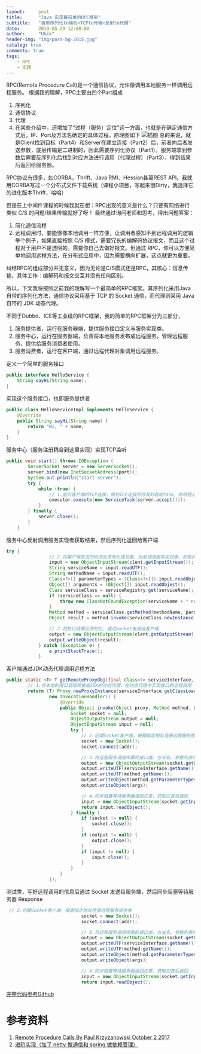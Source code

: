 ```yaml
---
layout:     post
title:      "Java 实现最简单的RPC框架"
subtitle:   "自带序列化to编码+TCPto传输+反射to代理"
date:       2019-05-29 12:00:00
author:     "Ubik"
header-img: "img/post-bg-2015.jpg"
catalog: true
comments: true
tags:
    - RPC
    - 实践
---
```


RPC(Remote Procedure Call)是一个通信协议，允许像调用本地服务一样调用远程服务。
根据我的理解，RPC主要由四个Part组成
1. 序列化
2. 通信协议
3. 代理
4. 在某些介绍中，还增加了“过程（服务）定位”这一方面，也就是在确定通信方式后，IP、Port及方法名确定的具体过程。原理图如下
![插图]({{site.baseurl}}/img/in-post/15585879760934.jpg)
总的来说，就是Client找到目标（Part4）和Server在建立连接（Part2）后，前者向后者发送参数，底层传输是二进制的，因此需要序列化协议（Part1）。服务端拿到参数后需要反序列化后找到对应方法进行调用（代理过程）（Part3），得到结果后返回给服务器。

RPC协议有很多，如CORBA，Thrift、Java RMI、Hessian甚至REST API。我就用CORBA写过一个分布式文件下载系统（课程小项目，写起来很Dirty，我选择它的进化版本Thrift，哈哈）

但是在上中间件课程的时候我就在想：RPC出现的意义是什么？只要有网络进行类似 C/S 的问题/结果传输就好了呀！
最终通过询问老师和思考，得出问题答案：
1. 简化通信流程
2. 远程调用时，要能够像本地调用一样方便，让调用者感知不到远程调用的逻辑
举个例子，如果直接按照 C/S 模式，需要冗长的编解码协议报文，而且这个过程对于用户不是透明的，需要你自己去做好报文。但通过 RPC，你可以方便简单地调用远程方法，在分布式应用中，因为需要横向扩展，这点就更为重要。

纠结RPC的组成部分并无意义，因为无论是C/S模式还是RPC，其核心：信息传输，具体工作：编解码和报文交互并没有任何区别。

所以，下文我将按照之前我的理解写一个最简单的RPC框架。其序列化采用Java自带的序列化方法，通信协议采用基于 TCP 的 Socket 通信，而代理则采用 Java 自带的 JDK 动态代理。

不同于Dubbo、ICE等工业级的RPC框架，我的简单的RPC框架分为三部分，

1. 服务提供者，运行在服务器端，提供服务接口定义与服务实现类。
2. 服务中心，运行在服务器端，负责将本地服务发布成远程服务，管理远程服务，提供给服务消费者使用。
3. 服务消费者，运行在客户端，通过远程代理对象调用远程服务。

定义一个简单的服务接口
```java
public interface HelloService {
    String sayHi(String name);
}
```
实现这个服务接口，也即服务提供者
```java
public class HelloServiceImpl implements HelloService {
    @Override
    public String sayHi(String name) {
        return "Hi, " + name;
    }
}
```
服务中心（服务注册耦合到这里实现）实现TCP监听
```java
public void start() throws IOException {
        ServerSocket server = new ServerSocket();
        server.bind(new InetSocketAddress(port));
        System.out.println("start server");
        try {
            while (true) {
                // 1.监听客户端的TCP连接，接到TCP连接后将其封装成task，由线程池执行
                executor.execute(new ServiceTask(server.accept()));
            }
        } finally {
            server.close();
        }
    }
```

服务中心反射调用服务实现者获取结果，然后序列化返回给客户端
```java
try {
                // 2.将客户端发送的码流反序列化成对象，反射调用服务实现者，获取执行结果
                input = new ObjectInputStream(clent.getInputStream());
                String serviceName = input.readUTF();
                String methodName = input.readUTF();
                Class<?>[] parameterTypes = (Class<?>[]) input.readObject();
                Object[] arguments = (Object[]) input.readObject();
                Class serviceClass = serviceRegistry.get(serviceName);
                if (serviceClass == null) {
                    throw new ClassNotFoundException(serviceName + " not found");
                }
                Method method = serviceClass.getMethod(methodName, parameterTypes);
                Object result = method.invoke(serviceClass.newInstance(), arguments);

                // 3.将执行结果反序列化，通过socket发送给客户端
                output = new ObjectOutputStream(clent.getOutputStream());
                output.writeObject(result);
            } catch (Exception e) {
                e.printStackTrace();
            }
```
客户端通过JDK动态代理调用远程方法
```java
public static <T> T getRemoteProxyObj(final Class<?> serviceInterface, final InetSocketAddress addr) {
        // 1.将本地的接口调用转换成JDK的动态代理，在动态代理中实现接口的远程调用
        return (T) Proxy.newProxyInstance(serviceInterface.getClassLoader(), new Class<?>[]{serviceInterface},
                new InvocationHandler() {
                    @Override
                    public Object invoke(Object proxy, Method method, Object[] args) throws Throwable {
                        Socket socket = null;
                        ObjectOutputStream output = null;
                        ObjectInputStream input = null;
                        try {
                            // 2.创建Socket客户端，根据指定地址连接远程服务提供者
                            socket = new Socket();
                            socket.connect(addr);

                            // 3.将远程服务调用所需的接口类、方法名、参数列表等编码后发送给服务提供者
                            output = new ObjectOutputStream(socket.getOutputStream());
                            output.writeUTF(serviceInterface.getName());
                            output.writeUTF(method.getName());
                            output.writeObject(method.getParameterTypes());
                            output.writeObject(args);

                            // 4.同步阻塞等待服务器返回应答，获取应答后返回
                            input = new ObjectInputStream(socket.getInputStream());
                            return input.readObject();
                        } finally {
                            if (socket != null) {
                                socket.close();
                            }
                            if (output != null) {
                                output.close();
                            }
                            if (input != null) {
                                input.close();
                            }
                        }
                    }
                });
```
测试类，写好远程调用的信息后通过 Socket 发送给服务端，然后同步阻塞等待服务器 Response
```java
 // 2.创建Socket客户端，根据指定地址连接远程服务提供者
                            socket = new Socket();
                            socket.connect(addr);

                            // 3.将远程服务调用所需的接口类、方法名、参数列表等编码后发送给服务提供者
                            output = new ObjectOutputStream(socket.getOutputStream());
                            output.writeUTF(serviceInterface.getName());
                            output.writeUTF(method.getName());
                            output.writeObject(method.getParameterTypes());
                            output.writeObject(args);

                            // 4.同步阻塞等待服务器返回应答，获取应答后返回
                            input = new ObjectInputStream(socket.getInputStream());
                            return input.readObject();
```
[完整代码参考Github](https://github.com/Ubique0305/RPC/tree/master/Easy)

# 参考资料
1. [Remote Procedure Calls By Paul Krzyzanowski
October 2 2017](https://www.cs.rutgers.edu/~pxk/417/notes/03-rpc.html)
2. [进阶实现（加了 netty 做通信和 spring 做依赖管理）](https://cloud.tencent.com/developer/article/1057784)

